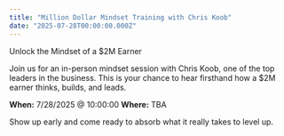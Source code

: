 ```yaml
---
title: "Million Dollar Mindset Training with Chris Koob"
date: "2025-07-28T00:00:00.000Z"
---
```

Unlock the Mindset of a $2M Earner

Join us for an in-person mindset session with Chris Koob, one of the top leaders in the business. This is your chance to hear firsthand how a $2M earner thinks, builds, and leads.

**When:** 7/28/2025 @ 10:00:00
**Where:** TBA

Show up early and come ready to absorb what it really takes to level up.